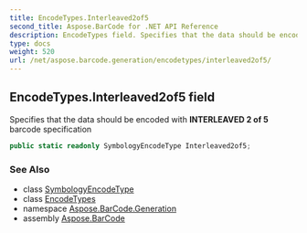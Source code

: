 ```yaml
---
title: EncodeTypes.Interleaved2of5
second_title: Aspose.BarCode for .NET API Reference
description: EncodeTypes field. Specifies that the data should be encoded with INTERLEAVED 2 of 5 barcode specification
type: docs
weight: 520
url: /net/aspose.barcode.generation/encodetypes/interleaved2of5/
---
```

## EncodeTypes.Interleaved2of5 field

Specifies that the data should be encoded with **INTERLEAVED 2 of 5** barcode specification

```csharp
public static readonly SymbologyEncodeType Interleaved2of5;
```

### See Also

* class [SymbologyEncodeType](../../symbologyencodetype/)
* class [EncodeTypes](../)
* namespace [Aspose.BarCode.Generation](../../encodetypes/)
* assembly [Aspose.BarCode](../../../)


